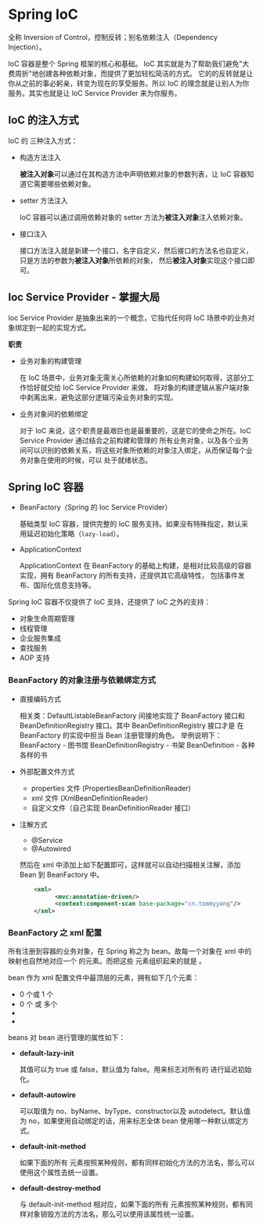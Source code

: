 # Spring IoC
全称 Inversion of Control，控制反转；别名依赖注入（Dependency Injection）。

IoC 容器是整个 Spring 框架的核心和基础。 IoC 其实就是为了帮助我们避免"大费周折"地创建各种依赖对象，而提供了更加轻松简洁的方式。
它的的反转就是让你从之前的事必躬亲，转变为现在的享受服务。所以 IoC 的理念就是让别人为你服务。其实也就是让 IoC Service Provider 来为你服务。

## IoC 的注入方式

IoC 的 三种注入方式：
- 构造方法注入

    **被注入对象**可以通过在其构造方法中声明依赖对象的参数列表，让 IoC 容器知道它需要哪些依赖对象。
    
- setter 方法注入

    IoC 容器可以通过调用依赖对象的 setter 方法为**被注入对象**注入依赖对象。
    
- 接口注入

    接口方法注入就是新建一个接口，名字自定义，然后接口的方法名也自定义，只是方法的参数为**被注入对象**所依赖的对象，
    然后**被注入对象**实现这个接口即可。
    
## Ioc Service Provider - 掌握大局
Ioc Service Provider 是抽象出来的一个概念，它指代任何将 IoC 场景中的业务对象绑定到一起的实现方式。

**职责**

- 业务对象的构建管理

    在 IoC 场景中，业务对象无需关心所依赖的对象如何构建如何取得，这部分工作恰好就交给 IoC Service Provider 来做，
    将对象的构建逻辑从客户端对象中剥离出来，避免这部分逻辑污染业务对象的实现。

- 业务对象间的依赖绑定
   
    对于 IoC 来说，这个职责是最艰巨也是最重要的，这是它的使命之所在。IoC Service Provider 通过结合之前构建和管理的
    所有业务对象，以及各个业务间可以识别的依赖关系，将这些对象所依赖的对象注入绑定，从而保证每个业务对象在使用的时候，可以
    处于就绪状态。
    
## Spring IoC 容器
- BeanFactory（Spring 的 Ioc Service Provider）
    
    基础类型 IoC 容器，提供完整的 IoC 服务支持。如果没有特殊指定，默认采用延迟初始化策略（`lazy-load`）。
    
- ApplicationContext

    ApplicationContext 在 BeanFactory 的基础上构建，是相对比较高级的容器实现，拥有 BeanFactory 的所有支持，还提供其它高级特性，
    包括事件发布、国际化信息支持等。

Spring IoC 容器不仅提供了 IoC 支持，还提供了 IoC 之外的支持：
- 对象生命周期管理
- 线程管理
- 企业服务集成
- 查找服务
- AOP 支持

### BeanFactory 的对象注册与依赖绑定方式

- 直接编码方式
    
    相关类：DefaultListableBeanFactory 间接地实现了 BeanFactory 接口和 BeanDefinitionRegistry 接口。其中 BeanDefinitionRegistry 接口才是
    在 BeanFactory 的实现中担当 Bean 注册管理的角色。
    举例说明下：
    BeanFactory - 图书馆
    BeanDefinitionRegistry - 书架
    BeanDefinition - 各种各样的书

- 外部配置文件方式
    
    - properties 文件 (PropertiesBeanDefinitionReader)
    - xml 文件 (XmlBeanDefinitionReader)
    - 自定义文件（自己实现 BeanDefinitionReader 接口）
    
- 注解方式
    
    - @Service
    - @Autowired
    
    然后在 xml 中添加上如下配置即可，这样就可以自动扫描相关注解，添加 Bean 到 BeanFactory 中。
    ```xml
        <xml>
              <mvc:annotation-driven/>
              <context:component-scan base-package="cn.tommyyang"/> 
        </xml>
    ```
    
### BeanFactory 之 xml 配置
所有注册到容器的业务对象，在 Spring 称之为 bean。故每一个对象在 xml 中的映射也自然地对应一个 <bean> 的元素。而把这些 <bean> 元素组织起来的就是 <beans>。

bean 作为 xml 配置文件中最顶层的元素，拥有如下几个元素：
- <description> 0 个或 1 个 
- <bean> 0 个 或 多个
- <import>
- <alias>

beans 对 bean 进行管理的属性如下：
- **default-lazy-init**
    
    其值可以为 true 或 false，默认值为 false。用来标志对所有的 <bean> 进行延迟初始化。
    
- **default-autowire**

    可以取值为 no、byName、byType、constructor以及 autodetect。默认值为 no，如果使用自动绑定的话，用来标志全体 bean 使用哪一种默认绑定方式。
    
- **default-init-method**
    
    如果下面的所有 <bean> 元素按照某种规则，都有同样初始化方法的方法名，那么可以使用这个属性去统一设置。

- **default-destroy-method**
    
    与 default-init-method 相对应，如果下面的所有 <bean> 元素按照某种规则，都有同样对象销毁方法的方法名，那么可以使用该属性统一设置。

    
    